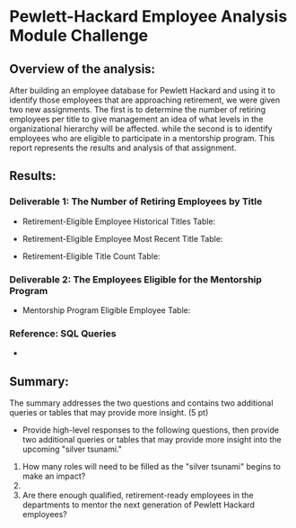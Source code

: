 # Pewlett-Hackard Employee Analysis Module Challenge

## Overview of the analysis:
After building an employee database for Pewlett Hackard and using it to identify those employees that are approaching retirement, we were given two new assignments. The first is to determine the number of retiring employees per title to give management an idea of what levels in the organizational hierarchy will be affected. while the second is to identify employees who are eligible to participate in a mentorship program. This report represents the results and analysis of that assignment.

## Results:
### Deliverable 1: The Number of Retiring Employees by Title

- Retirement-Eligible Employee Historical Titles Table:


- Retirement-Eligible Employee Most Recent Title Table:


- Retirement-Eligible Title Count Table:


### Deliverable 2: The Employees Eligible for the Mentorship Program

- Mentorship Program Eligible Employee Table:


### Reference: SQL Queries
  - 


## Summary:

The summary addresses the two questions and contains two additional queries or tables that may provide more insight. (5 pt)

- Provide high-level responses to the following questions, then provide two additional queries or tables that may provide more insight into the upcoming "silver tsunami."

1. How many roles will need to be filled as the "silver tsunami" begins to make an impact?
2. 
3. Are there enough qualified, retirement-ready employees in the departments to mentor the next generation of Pewlett Hackard employees?


